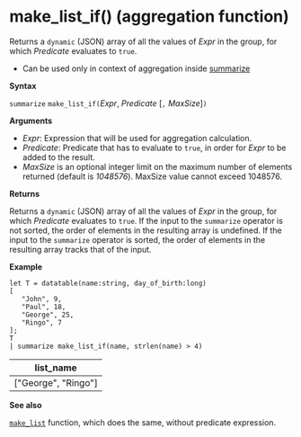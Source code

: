 # make_list_if() (aggregation function)

Returns a `dynamic` (JSON) array of all the values of *Expr* in the group, for which *Predicate* evaluates to `true`.

* Can be used only in context of aggregation inside [summarize](summarizeoperator.md)

**Syntax**

`summarize` `make_list_if(`*Expr*, *Predicate* [`,` *MaxSize*]`)`

**Arguments**

* *Expr*: Expression that will be used for aggregation calculation.
* *Predicate*: Predicate that has to evaluate to `true`, in order for *Expr* to be added to the result.
* *MaxSize* is an optional integer limit on the maximum number of elements returned (default is *1048576*). MaxSize value cannot exceed 1048576.

**Returns**

Returns a `dynamic` (JSON) array of all the values of *Expr* in the group, for which *Predicate* evaluates to `true`.
If the input to the `summarize` operator is not sorted, the order of elements in the resulting array is undefined.
If the input to the `summarize` operator is sorted, the order of elements in the resulting array tracks that of the input.

**Example**

<!-- csl -->
```
let T = datatable(name:string, day_of_birth:long)
[
   "John", 9,
   "Paul", 18,
   "George", 25,
   "Ringo", 7
];
T
| summarize make_list_if(name, strlen(name) > 4)
```

|list_name|
|----|
|["George", "Ringo"]|

**See also**

[`make_list`](./makelist-aggfunction.md) function, which does the same, without predicate expression.

